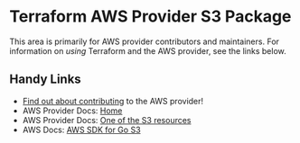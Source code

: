 # Terraform AWS Provider S3 Package

This area is primarily for AWS provider contributors and maintainers. For information on _using_ Terraform and the AWS provider, see the links below.


## Handy Links

* [Find out about contributing](https://hashicorp.github.io/terraform-provider-aws/#contribute) to the AWS provider!
* AWS Provider Docs: [Home](https://registry.terraform.io/providers/hashicorp/aws/latest/docs)
* AWS Provider Docs: [One of the S3 resources](https://registry.terraform.io/providers/hashicorp/aws/latest/docs/resources/s3_access_point)
* AWS Docs: [AWS SDK for Go S3](https://docs.aws.amazon.com/sdk-for-go/api/service/s3/)
